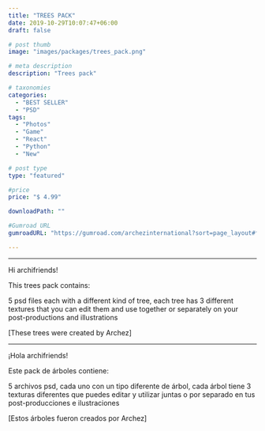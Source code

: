 ```yaml
---
title: "TREES PACK"
date: 2019-10-29T10:07:47+06:00
draft: false

# post thumb
image: "images/packages/trees_pack.png"

# meta description
description: "Trees pack"

# taxonomies
categories:
  - "BEST SELLER"
  - "PSD"
tags:
  - "Photos"
  - "Game"
  - "React"
  - "Python"
  - "New"

# post type
type: "featured"

#price
price: "$ 4.99"

downloadPath: ""

#Gumroad URL
gumroadURL: "https://gumroad.com/archezinternational?sort=page_layout#fAahc"

---
```


___

Hi archifriends!

This trees pack contains:

5 psd files each with a different kind of tree, each tree has 3 different textures that you can edit them and use together or separately on your post-productions and illustrations

[These trees were created by Archez]

___

¡Hola archifriends!

Este pack de árboles contiene:

5 archivos psd, cada uno con un tipo diferente de árbol, cada árbol tiene 3 texturas diferentes que puedes editar y utilizar juntas o por separado en tus post-producciones e ilustraciones

[Estos árboles fueron creados por Archez]